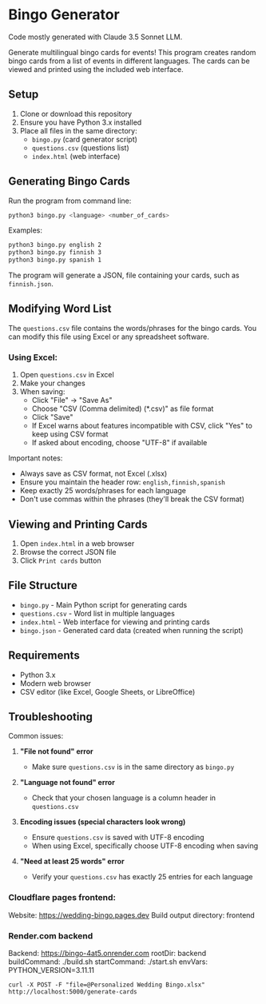 # Bingo Generator

Code mostly generated with Claude 3.5 Sonnet LLM.

Generate multilingual bingo cards for events! This program creates random bingo cards from a list of events in different languages. The cards can be viewed and printed using the included web interface.

## Setup

1. Clone or download this repository
2. Ensure you have Python 3.x installed
3. Place all files in the same directory:
   - `bingo.py` (card generator script)
   - `questions.csv` (questions list)
   - `index.html` (web interface)

## Generating Bingo Cards

Run the program from command line:
```bash
python3 bingo.py <language> <number_of_cards>
```

Examples:
```bash
python3 bingo.py english 2
python3 bingo.py finnish 3
python3 bingo.py spanish 1
```

The program will generate a JSON, file containing your cards, such as `finnish.json`.

## Modifying Word List

The `questions.csv` file contains the words/phrases for the bingo cards. You can modify this file using Excel or any spreadsheet software.

### Using Excel:

1. Open `questions.csv` in Excel
2. Make your changes
3. When saving:
   - Click "File" → "Save As"
   - Choose "CSV (Comma delimited) (*.csv)" as file format
   - Click "Save"
   - If Excel warns about features incompatible with CSV, click "Yes" to keep using CSV format
   - If asked about encoding, choose "UTF-8" if available

Important notes:
- Always save as CSV format, not Excel (.xlsx)
- Ensure you maintain the header row: `english,finnish,spanish`
- Keep exactly 25 words/phrases for each language
- Don't use commas within the phrases (they'll break the CSV format)

## Viewing and Printing Cards

1. Open `index.html` in a web browser
2. Browse the correct JSON file
3. Click `Print cards` button

## File Structure

- `bingo.py` - Main Python script for generating cards
- `questions.csv` - Word list in multiple languages
- `index.html` - Web interface for viewing and printing cards
- `bingo.json` - Generated card data (created when running the script)

## Requirements

- Python 3.x
- Modern web browser
- CSV editor (like Excel, Google Sheets, or LibreOffice)

## Troubleshooting

Common issues:

1. **"File not found" error**
   - Make sure `questions.csv` is in the same directory as `bingo.py`

2. **"Language not found" error**
   - Check that your chosen language is a column header in `questions.csv`

3. **Encoding issues (special characters look wrong)**
   - Ensure `questions.csv` is saved with UTF-8 encoding
   - When using Excel, specifically choose UTF-8 encoding when saving

4. **"Need at least 25 words" error**
   - Verify your `questions.csv` has exactly 25 entries for each language


### Cloudflare pages frontend:

Website: https://wedding-bingo.pages.dev
Build output directory: frontend

### Render.com backend

Backend: https://bingo-4at5.onrender.com
rootDir: backend
buildCommand: ./build.sh
startCommand: ./start.sh
envVars: PYTHON_VERSION=3.11.11



`curl -X POST -F "file=@Personalized Wedding Bingo.xlsx" http://localhost:5000/generate-cards`
